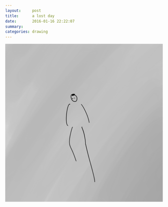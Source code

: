 ```yaml
---
layout:     post
title:      a lost day
date:       2016-01-16 22:22:07
summary:    
categories: drawing
---
```

![a lost day](/images/diary/a-lost-day.png "so feeble minded")

